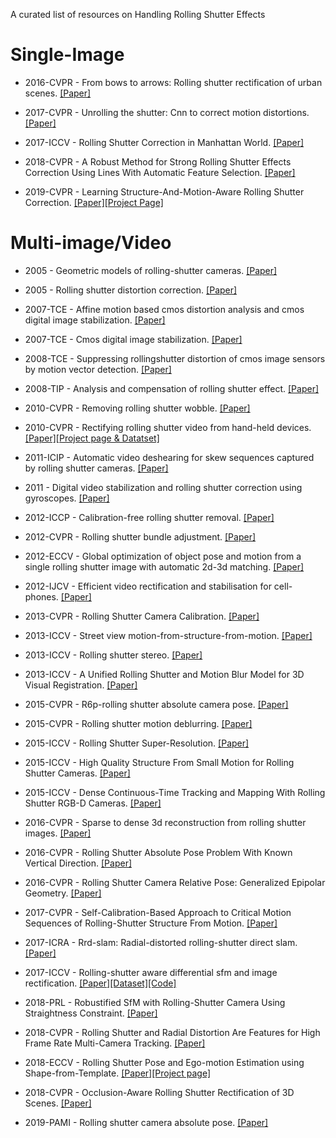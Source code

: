 A curated list of resources on Handling Rolling Shutter Effects

# Single-Image

- 2016-CVPR - From bows to arrows: Rolling shutter rectification of urban scenes. [[Paper]](http://openaccess.thecvf.com/content_cvpr_2016/html/Rengarajan_From_Bows_to_CVPR_2016_paper.html)

- 2017-CVPR - Unrolling the shutter: Cnn to correct motion distortions. [[Paper]](http://openaccess.thecvf.com/content_cvpr_2017/html/Rengarajan_Unrolling_the_Shutter_CVPR_2017_paper.html)

- 2017-ICCV - Rolling Shutter Correction in Manhattan World. [[Paper]](http://openaccess.thecvf.com/content_iccv_2017/html/Purkait_Rolling_Shutter_Correction_ICCV_2017_paper.html)

- 2018-CVPR - A Robust Method for Strong Rolling Shutter Effects Correction Using Lines With Automatic Feature Selection. [[Paper]](http://openaccess.thecvf.com/content_cvpr_2018/html/Lao_A_Robust_Method_CVPR_2018_paper.html)

- 2019-CVPR - Learning Structure-And-Motion-Aware Rolling Shutter Correction. [[Paper]](http://openaccess.thecvf.com/content_CVPR_2019/html/Zhuang_Learning_Structure-And-Motion-Aware_Rolling_Shutter_Correction_CVPR_2019_paper.html)[[Project Page]](http://www.nec-labs.com/~mas/SMARSC/)


# Multi-image/Video

- 2005 - Geometric models of rolling-shutter cameras. [[Paper]](https://arxiv.org/abs/cs/0503076) 

- 2005 - Rolling shutter distortion correction. [[Paper]](https://www.spiedigitallibrary.org/conference-proceedings-of-spie/5960/59603V/Rolling-shutter-distortion-correction/10.1117/12.632671.full) 

- 2007-TCE - Affine motion based cmos distortion analysis and cmos digital image stabilization. [[Paper]](http://citeseerx.ist.psu.edu/viewdoc/download?doi=10.1.1.820.1301&rep=rep1&type=pdf)

- 2007-TCE - Cmos digital image stabilization. [[Paper]](https://www.researchgate.net/profile/Ki_Sang_Hong/publication/3183226_CMOS_digital_image_stabilization/links/55d480df08ae0a3417246a7c/CMOS-digital-image-stabilization.pdf)

- 2008-TCE - Suppressing rollingshutter distortion of cmos image sensors by motion vector detection. [[Paper]](https://www.researchgate.net/profile/Chong-Min_Kyung/publication/224358736_Suppressing_Rolling-Shutter_Distortion_of_CMOS_Image_Sensors_by_Motion_Vector_Detection/links/00b495219bbfdeb1b1000000/Suppressing-Rolling-Shutter-Distortion-of-CMOS-Image-Sensors-by-Motion-Vector-Detection.pdf)

- 2008-TIP - Analysis and compensation of rolling shutter effect. [[Paper]](http://citeseerx.ist.psu.edu/viewdoc/download?doi=10.1.1.493.2766&rep=rep1&type=pdf)

- 2010-CVPR - Removing rolling shutter wobble. [[Paper]](https://www.microsoft.com/en-us/research/wp-content/uploads/2010/03/main.pdf)

- 2010-CVPR - Rectifying rolling shutter video from hand-held devices. [[Paper]](https://www.cvl.isy.liu.se/research/datasets/rs-dataset/0382.pdf)[[Project page & Datatset]](https://www.cvl.isy.liu.se/research/datasets/rs-dataset/)

- 2011-ICIP - Automatic video deshearing for skew sequences captured by rolling shutter cameras. [[Paper]](https://projet.liris.cnrs.fr/imagine/pub/proceedings/ICIP-2011/papers/1569409231.pdf)

- 2011 - Digital video stabilization and rolling shutter correction using gyroscopes. [[Paper]](https://projet.liris.cnrs.fr/imagine/pub/proceedings/ICIP-2011/papers/1569409231.pdf)

- 2012-ICCP - Calibration-free rolling shutter removal. [[Paper]](https://smartech.gatech.edu/bitstream/handle/1853/48740/2012-Grundmann-CRSR.pdf?sequence=1&isAllowed=y)

- 2012-CVPR - Rolling shutter bundle adjustment. [[Paper]](http://users.isy.liu.se/cvl/perfo/papers/hedborg_cvpr12.pdf)

- 2012-ECCV - Global optimization of object pose and motion from a single rolling shutter image with automatic 2d-3d matching. [[Paper]](https://magerand.fr/public/Publications/ECCV12.pdf)

- 2012-IJCV - Efficient video rectification and stabilisation for cell-phones. [[Paper]](https://idp.springer.com/authorize/casa?redirect_uri=https://link.springer.com/content/pdf/10.1007/s11263-011-0465-8.pdf&casa_token=LkIfIK_iEFEAAAAA:fimMIBjrcp5_ieWzVazw01Uf0n0IimeqrnC8A2wuTbQGqDrXPCMi5tU00YCYB8VBhYqbt0GTt5QLW3VC)

- 2013-CVPR - Rolling Shutter Camera Calibration. [[Paper]](http://openaccess.thecvf.com/content_cvpr_2013/html/Oth_Rolling_Shutter_Camera_2013_CVPR_paper.html)

- 2013-ICCV - Street view motion-from-structure-from-motion. [[Paper]](http://openaccess.thecvf.com/content_iccv_2013/html/Klingner_Street_View_Motion-from-Structure-from-Motion_2013_ICCV_paper.html)

- 2013-ICCV - Rolling shutter stereo. [[Paper]](http://openaccess.thecvf.com/content_iccv_2013/html/Saurer_Rolling_Shutter_Stereo_2013_ICCV_paper.html)

- 2013-ICCV - A Unified Rolling Shutter and Motion Blur Model for 3D Visual Registration. [[Paper]](http://openaccess.thecvf.com/content_iccv_2013/html/Meilland_A_Unified_Rolling_2013_ICCV_paper.html)

- 2015-CVPR - R6p-rolling shutter absolute camera pose. [[Paper]](http://openaccess.thecvf.com/content_cvpr_2015/html/Albl_R6P_-_Rolling_2015_CVPR_paper.html)

- 2015-CVPR - Rolling shutter motion deblurring. [[Paper]](http://openaccess.thecvf.com/content_cvpr_2015/html/Su_Rolling_Shutter_Motion_2015_CVPR_paper.html)

- 2015-ICCV - Rolling Shutter Super-Resolution. [[Paper]](http://openaccess.thecvf.com/content_iccv_2015/html/Punnappurath_Rolling_Shutter_Super-Resolution_ICCV_2015_paper.html)

- 2015-ICCV - High Quality Structure From Small Motion for Rolling Shutter Cameras. [[Paper]](http://openaccess.thecvf.com/content_iccv_2015/html/Im_High_Quality_Structure_ICCV_2015_paper.html)

- 2015-ICCV - Dense Continuous-Time Tracking and Mapping With Rolling Shutter RGB-D Cameras. [[Paper]](http://openaccess.thecvf.com/content_iccv_2015/html/Kerl_Dense_Continuous-Time_Tracking_ICCV_2015_paper.html)

- 2016-CVPR - Sparse to dense 3d reconstruction from rolling shutter images. [[Paper]](http://openaccess.thecvf.com/content_cvpr_2016/html/Saurer_Sparse_to_Dense_CVPR_2016_paper.html)

- 2016-CVPR - Rolling Shutter Absolute Pose Problem With Known Vertical Direction. [[Paper]](http://openaccess.thecvf.com/content_cvpr_2016/html/Albl_Rolling_Shutter_Absolute_CVPR_2016_paper.html)

- 2016-CVPR - Rolling Shutter Camera Relative Pose: Generalized Epipolar Geometry. [[Paper]](http://openaccess.thecvf.com/content_cvpr_2016/html/Dai_Rolling_Shutter_Camera_CVPR_2016_paper.html)

- 2017-CVPR - Self-Calibration-Based Approach to Critical Motion Sequences of Rolling-Shutter Structure From Motion. [[Paper]](http://openaccess.thecvf.com/content_cvpr_2017/html/Ito_Self-Calibration-Based_Approach_to_CVPR_2017_paper.html)

- 2017-ICRA - Rrd-slam: Radial-distorted rolling-shutter direct slam. [[Paper]](https://ieeexplore.ieee.org/abstract/document/7989602/)

- 2017-ICCV - Rolling-shutter aware differential sfm and image rectification. [[Paper]](http://openaccess.thecvf.com/content_iccv_2017/html/Zhuang_Rolling-Shutter-Aware_Differential_SfM_ICCV_2017_paper.html)[[Dataset]](https://bbzh.github.io/document/data.rar)[[Code]](https://github.com/ThomasZiegler/RS-aware-differential-SfM)

- 2018-PRL - Robustified SfM with Rolling-Shutter Camera Using Straightness Constraint. [[Paper]](https://www.sciencedirect.com/science/article/abs/pii/S0167865518301247)

- 2018-CVPR - Rolling Shutter and Radial Distortion Are Features for High Frame Rate Multi-Camera Tracking. [[Paper]](http://openaccess.thecvf.com/content_cvpr_2018/html/Bapat_Rolling_Shutter_and_CVPR_2018_paper.html)

- 2018-ECCV - Rolling Shutter Pose and Ego-motion Estimation using Shape-from-Template. [[Paper]](http://openaccess.thecvf.com/content_ECCV_2018/html/Yizhen_Lao_Rolling_Shutter_Pose_ECCV_2018_paper.html)[[Project page]](https://yizhenlao.github.io/)

- 2018-CVPR - Occlusion-Aware Rolling Shutter Rectification of 3D Scenes. [[Paper]](http://openaccess.thecvf.com/content_cvpr_2018/html/Vasu_Occlusion-Aware_Rolling_Shutter_CVPR_2018_paper.html)

- 2019-PAMI - Rolling shutter camera absolute pose. [[Paper]](https://ieeexplore.ieee.org/document/8621045)
